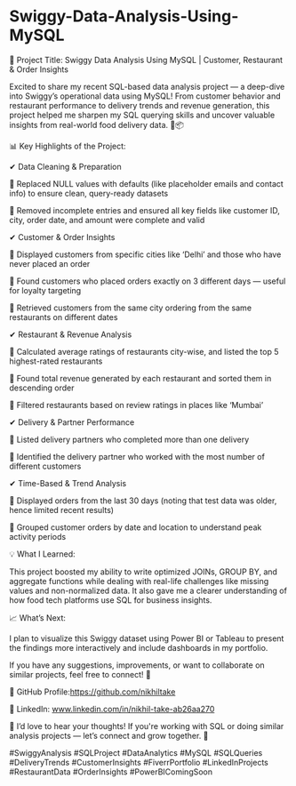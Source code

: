 # Swiggy-Data-Analysis-Using-MySQL

🚀 Project Title: Swiggy Data Analysis Using MySQL | Customer, Restaurant & Order Insights

Excited to share my recent SQL-based data analysis project — a deep-dive into Swiggy’s operational data using MySQL! From customer behavior and restaurant performance to delivery trends and revenue generation, this project helped me sharpen my SQL querying skills and uncover valuable insights from real-world food delivery data. 🍔📦

📊 Key Highlights of the Project:

✔ Data Cleaning & Preparation

🔹 Replaced NULL values with defaults (like placeholder emails and contact info) to ensure clean, query-ready datasets

🔹 Removed incomplete entries and ensured all key fields like customer ID, city, order date, and amount were complete and valid

✔ Customer & Order Insights

🔹 Displayed customers from specific cities like ‘Delhi’ and those who have never placed an order

🔹 Found customers who placed orders exactly on 3 different days — useful for loyalty targeting

🔹 Retrieved customers from the same city ordering from the same restaurants on different dates

✔ Restaurant & Revenue Analysis

🔹 Calculated average ratings of restaurants city-wise, and listed the top 5 highest-rated restaurants

🔹 Found total revenue generated by each restaurant and sorted them in descending order

🔹 Filtered restaurants based on review ratings in places like ‘Mumbai’

✔ Delivery & Partner Performance

🔹 Listed delivery partners who completed more than one delivery

🔹 Identified the delivery partner who worked with the most number of different customers

✔ Time-Based & Trend Analysis

🔹 Displayed orders from the last 30 days (noting that test data was older, hence limited recent results)

🔹 Grouped customer orders by date and location to understand peak activity periods

💡 What I Learned:

This project boosted my ability to write optimized JOINs, GROUP BY, and aggregate functions while dealing with real-life challenges like missing values and non-normalized data. It also gave me a clearer understanding of how food tech platforms use SQL for business insights.

📈 What’s Next:

I plan to visualize this Swiggy dataset using Power BI or Tableau to present the findings more interactively and include dashboards in my portfolio.

If you have any suggestions, improvements, or want to collaborate on similar projects, feel free to connect! 🚀

🔗 GitHub Profile:https://github.com/nikhiltake

🔗 LinkedIn: www.linkedin.com/in/nikhil-take-ab26aa270

💬 I’d love to hear your thoughts! If you're working with SQL or doing similar analysis projects — let’s connect and grow together. 🌱

#SwiggyAnalysis #SQLProject #DataAnalytics #MySQL #SQLQueries #DeliveryTrends #CustomerInsights #FiverrPortfolio #LinkedInProjects #RestaurantData #OrderInsights #PowerBIComingSoon
